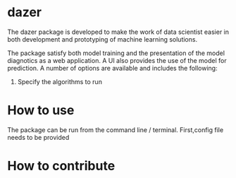 # dazer
The dazer package is developed to make the work of data scientist easier in both development and prototyping of machine learning solutions.

The package satisfy both model training and the presentation of the model diagnotics as a web application. A UI also provides the use of the model for prediction. A number of options are available and includes the following:

1. Specify the algorithms to run

# How to use
The package can be run from the command line / terminal.
First,config file needs to be provided


# How to contribute
